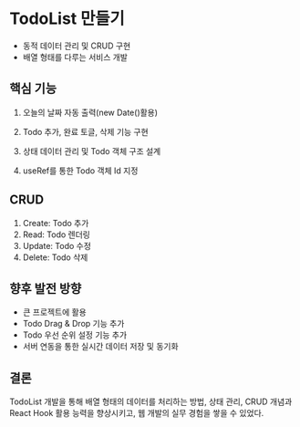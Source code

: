# TodoList 만들기

- 동적 데이터 관리 및 CRUD 구현
- 배열 형태를 다루는 서비스 개발

## 핵심 기능

1. 오늘의 날짜 자동 출력(new Date()활용)

2. Todo 추가, 완료 토글, 삭제 기능 구현

3. 상태 데이터 관리 및 Todo 객체 구조 설계

4. useRef를 통한 Todo 객체 Id 지정

## CRUD

1. Create: Todo 추가
2. Read: Todo 렌더링
3. Update: Todo 수정
4. Delete: Todo 삭제

## 향후 발전 방향

- 큰 프로젝트에 활용
- Todo Drag & Drop 기능 추가
- Todo 우선 순위 설정 기능 추가
- 서버 연동을 통한 실시간 데이터 저장 및 동기화

## 결론

TodoList 개발을 통해 배열 형태의 데이터를 처리하는 방법, 상태 관리, CRUD 개념과 React Hook 활용 능력을 향상시키고, 웹 개발의 실무 경험을 쌓을 수 있었다.
